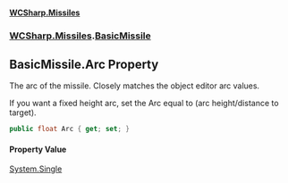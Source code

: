 #### [WCSharp.Missiles](README.md 'README')
### [WCSharp.Missiles](WCSharp.Missiles.md 'WCSharp.Missiles').[BasicMissile](WCSharp.Missiles.BasicMissile.md 'WCSharp.Missiles.BasicMissile')

## BasicMissile.Arc Property

The arc of the missile. Closely matches the object editor arc values.  
  
If you want a fixed height arc, set the Arc equal to (arc height/distance to target).

```csharp
public float Arc { get; set; }
```

#### Property Value
[System.Single](https://docs.microsoft.com/en-us/dotnet/api/System.Single 'System.Single')